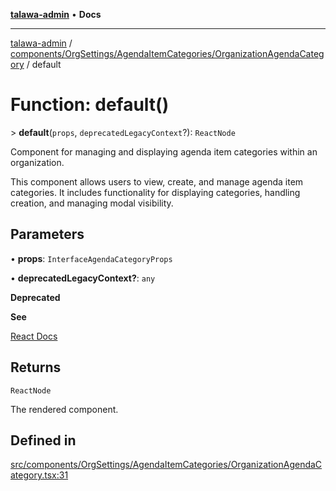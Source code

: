 [**talawa-admin**](../../../../../README.md) • **Docs**

***

[talawa-admin](../../../../../modules.md) / [components/OrgSettings/AgendaItemCategories/OrganizationAgendaCategory](../README.md) / default

# Function: default()

\> **default**(`props`, `deprecatedLegacyContext`?): `ReactNode`

Component for managing and displaying agenda item categories within an organization.

This component allows users to view, create, and manage agenda item categories. It includes functionality for displaying categories, handling creation, and managing modal visibility.

## Parameters

• **props**: `InterfaceAgendaCategoryProps`

• **deprecatedLegacyContext?**: `any`

**Deprecated**

**See**

[React Docs](https://legacy.reactjs.org/docs/legacy-context.html#referencing-context-in-lifecycle-methods)

## Returns

`ReactNode`

The rendered component.

## Defined in

[src/components/OrgSettings/AgendaItemCategories/OrganizationAgendaCategory.tsx:31](https://github.com/PalisadoesFoundation/talawa-admin/blob/9dd5d7fd647f8a7c9e1c1e14bf645b71b32c51c2/src/components/OrgSettings/AgendaItemCategories/OrganizationAgendaCategory.tsx#L31)
